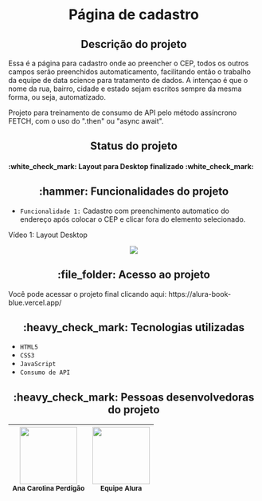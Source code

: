 <h1 align="center"> Página de cadastro </h1>

<h2 align="center">Descrição do projeto </h2>
<p>Essa é a página para cadastro onde ao preencher o CEP, todos os outros campos serão preenchidos automaticamento, facilitando então o trabalho da equipe de data science para tratamento de dados. A intençao é que o nome da rua, bairro, cidade e estado sejam escritos sempre da mesma forma, ou seja, automatizado.</p>
<p>Projeto para treinamento de consumo de API pelo método assíncrono FETCH, com o uso do ".then" ou "async await". </p>

<h2 align="center">Status do projeto </h2>
<h4> :white_check_mark: Layout para Desktop finalizado :white_check_mark: </h4>

<h2 align="center">:hammer: Funcionalidades do projeto </h2>

- ``Funcionalidade 1:`` Cadastro com preenchimento automatico do endereço após colocar o CEP e clicar fora do elemento selecionado.

<p>Vídeo 1: Layout Desktop</p>
<p align="center"><img src="https://user-images.githubusercontent.com/108142878/185829305-4d81e844-7e63-4ebd-9b94-4ed11ec50bac.gif"></p>

<h2 align="center"> :file_folder: Acesso ao projeto </h2>
<p> Você pode acessar o projeto final clicando aqui: https://alura-book-blue.vercel.app/ </p>

<h2 align="center"> :heavy_check_mark: Tecnologias utilizadas </h2>

- ``HTML5``
- ``CSS3``
- ``JavaScript``
- ``Consumo de API``

<h2 align="center"> :heavy_check_mark: Pessoas desenvolvedoras do projeto </h2>

| <img src="https://user-images.githubusercontent.com/108142878/183316759-e46fcec3-8594-4aca-b030-66b1e07263e0.jpg" width=115><br><sub>Ana Carolina Perdigão</sub> |  <img src="https://user-images.githubusercontent.com/108142878/185829643-01d1fc55-a657-4966-a2a4-b06e3194a86c.png" width=115><br><sub>Equipe Alura</sub> |
| :---: | :---: |


